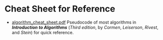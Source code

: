 # Cheat Sheet for Reference

- [algorithm_cheat_sheet.pdf](./algorithms_cheat_sheet.pdf)
Pseudocode of most algorithms in ***Introduction to Algorithms*** (*Third edition*, by *Cormen*, *Leiserson*, *Rivest*, and *Stein*) for quick reference.
